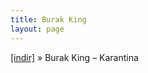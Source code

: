 ```yaml
---
title: Burak King
layout: page
---
```


<a href="https://cloud.mail.ru/public/4765a4bc9eb9/Burak%20King%20-%20Karantina" target="_blank">[indir]</a>  »  Burak King &#8211; Karantina
